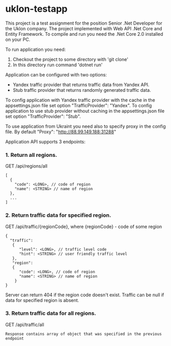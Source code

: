 # uklon-testapp
This project is a test assignment for the position Senior .Net Developer for the Uklon company. 
The project implemented with Web API .Net Core and Entity Framework. To compile and run you need the .Net Core 2.0 installed on your PC.

To run application you need:
1. Checkout the project to some directory with 'git clone'
2. In this directory run command 'dotnet run'

Application can be configured with two options:
* Yandex traffic provider that returns traffic data from Yandex API.
* Stub traffic provider that returns randomly generated traffic data.

To config application with Yandex traffic provider with the cache in the appsettings.json file set option "TrafficProvider": "Yandex".
To config application to use stub provider without caching in the appsettings.json file set option "TrafficProvider": "Stub".

To use application from Ukraint you need also to specify proxy in the config file. By default "Proxy": "http://88.99.149.188:31288"

Application API supports 3 endpoints:

### 1. Return all regions.
GET /api/regions/all
```text
[
  {
    "code": <LONG>, // code of region
    "name": <STRING> // name of region
  },
  ...
]
```

### 2. Return traffic data for specified region.
GET /api/traffic/{regionCode}, where {regionCode} - code of some region
```text
{
  "traffic":
   {
      "level": <LONG>, // traffic level code
      "hint": <STRING> // user friendly traffic level
   },
   "region":
   {
      "code": <LONG>, // code of region
      "name": <STRING> // name of region
    }
}
```
Server can return 404 if the region code doesn't exist. Traffic can be null if data for specified region is absent.

### 3. Return traffic data for all regions.
GET /api/traffic/all
``` 
Response contains array of object that was specified in the previous endpoint
```
